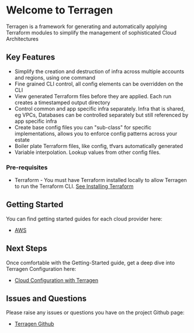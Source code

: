 # Welcome to Terragen

Terragen is a framework for generating and automatically applying Terraform modules to simplify the management of sophisticated Cloud Architectures

## Key Features
 * Simplify the creation and destruction of infra across multiple accounts and regions, using one command
 * Fine grained CLI control, all config elements can be overridden on the CLI
 * View generated Terraform files before they are applied.  Each run creates a timestamped output directory
 * Control common and app specific infra separately.  Infra that is shared, eg VPCs, Databases can be controlled separately but still referenced by app specific infra
 * Create base config files you can "sub-class" for specific implementations, allows you to enforce config patterns across your estate
 * Boiler plate Terraform files, like config, tfvars automatically generated
 * Variable interpolation.  Lookup values from other config files.

### Pre-requisites
* Terraform - You must have Terraform installed locally to allow Terragen to run the Terraform CLI.  [See Installing Terraform](https://learn.hashicorp.com/tutorials/terraform/install-cli)

## Getting Started
You can find getting started guides for each cloud provider here:

* [AWS](./getting-started-aws.md)

## Next Steps
Once comfortable with the Getting-Started guide, get a deep dive into Terragen Configuration here:

* [Cloud Configuration with Terragen](./terragen-config.md)

## Issues and Questions
Please raise any issues or questions you have on the project Github page:

* [Terragen Github](https://github.com/hunt3ri/terragen)